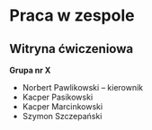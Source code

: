 # Praca w zespole
## Witryna ćwiczeniowa
**Grupa nr X**
- Norbert Pawlikowski – kierownik
- Kacper Pasikowski
- Kacper Marcinkowski
- Szymon Szczepański
